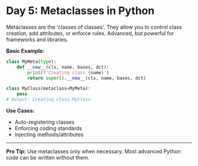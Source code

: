 # Day 5: Metaclasses in Python

Metaclasses are the 'classes of classes'. They allow you to control class creation, add attributes, or enforce rules. Advanced, but powerful for frameworks and libraries.

**Basic Example:**
```python
class MyMeta(type):
    def __new__(cls, name, bases, dct):
        print(f'Creating class {name}')
        return super().__new__(cls, name, bases, dct)

class MyClass(metaclass=MyMeta):
    pass
# Output: Creating class MyClass
```

**Use Cases:**
- Auto-registering classes
- Enforcing coding standards
- Injecting methods/attributes

---
**Pro Tip:**
Use metaclasses only when necessary. Most advanced Python code can be written without them.
